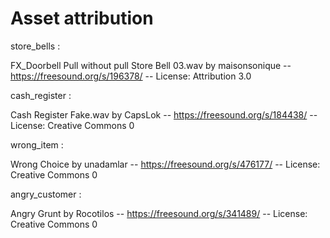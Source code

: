 ﻿# Asset attribution

store_bells : <br>

FX_Doorbell Pull without pull Store Bell 03.wav by maisonsonique -- https://freesound.org/s/196378/ -- License: Attribution 3.0

cash_register : <br>

Cash Register Fake.wav by CapsLok -- https://freesound.org/s/184438/ -- License: Creative Commons 0

wrong_item : <br>

Wrong Choice by unadamlar -- https://freesound.org/s/476177/ -- License: Creative Commons 0

angry_customer : <br>

Angry Grunt by Rocotilos -- https://freesound.org/s/341489/ -- License: Creative Commons 0
